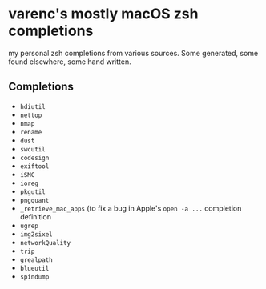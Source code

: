 # varenc's mostly macOS zsh completions
my personal zsh completions from various sources. Some generated, some found elsewhere, some hand written.

## Completions
 - `hdiutil`
 - `nettop`
 - `nmap`
 - `rename`
 - `dust`
 - `swcutil`
 - `codesign`
 - `exiftool`
 - `iSMC`
 - `ioreg`
 - `pkgutil`
 - `pngquant`
 - `_retrieve_mac_apps` (to fix a bug in Apple's `open -a ...` completion definition
 - `ugrep`
 - `img2sixel`
 - `networkQuality`
 - `trip`
 - `grealpath`
 - `blueutil`
 - `spindump`
